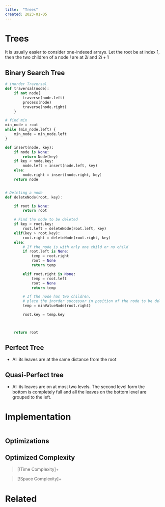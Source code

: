 ```yaml
---
title:  "Trees"
created: 2023-01-05
---
```

# Trees

It is usually easier to consider one-indexed arrays. Let the root be at index 1, then the two children of a node $i$ are at $2i$ and $2i + 1$


## Binary Search Tree

```python
# inorder Traversal
def traversal(node):
	if not node{
		traverse(node.left)
		process(node)
		traverse(node.right)
	}

# find min
min_node = root
while (min_node.left) {
	min_node = min_node.left
}

def insert(node, key):
    if node is None:
        return Node(key)
    if key < node.key:
        node.left = insert(node.left, key)
    else:
        node.right = insert(node.right, key)
    return node


# Deleting a node
def deleteNode(root, key):

    if root is None:
        return root

    # Find the node to be deleted
    if key < root.key:
        root.left = deleteNode(root.left, key)
    elif(key > root.key):
        root.right = deleteNode(root.right, key)
    else:
        # If the node is with only one child or no child
        if root.left is None:
            temp = root.right
            root = None
            return temp

        elif root.right is None:
            temp = root.left
            root = None
            return temp

        # If the node has two children,
        # place the inorder successor in position of the node to be deleted
        temp = minValueNode(root.right)

        root.key = temp.key

                                                                                                                                         oot.right = deleteNode(root.right, temp.key)

    return root
```
## Perfect Tree
- All its leaves are at the same distance from the root

## Quasi-Perfect tree
- All its leaves are on at most two levels. The second level form the bottom is completely full and all the leaves on the bottom level are grouped to the left. 

# Implementation

```python

```

## Optimizations

## Optimized Complexity

>[!Time Complexity]+

>[!Space Complexity]+



# Related
